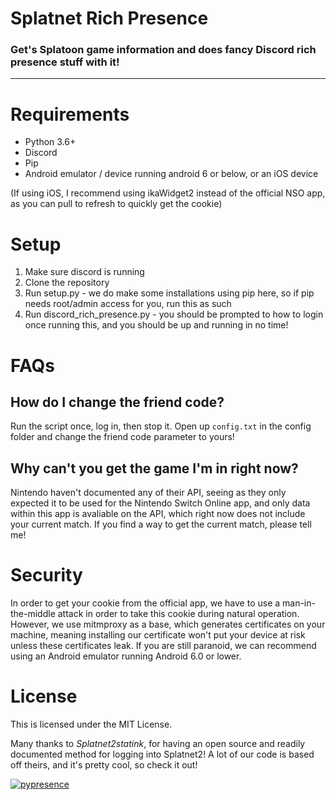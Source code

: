 # Splatnet Rich Presence

### Get's Splatoon game information and does fancy Discord rich presence stuff with it!

---

# Requirements

- Python 3.6+
- Discord
- Pip
- Android emulator / device running android 6 or below, or an iOS device

(If using iOS, I recommend using ikaWidget2 instead of the official NSO app, as you can pull to refresh to quickly get the cookie)

# Setup

1. Make sure discord is running
2. Clone the repository
3. Run setup.py - we do make some installations using pip here, so if pip needs root/admin access for you, run this as such
4. Run discord_rich_presence.py - you should be prompted to how to login once running this, and you should be up and running in no time!

# FAQs

## How do I change the friend code?

Run the script once, log in, then stop it. Open up `config.txt` in the config folder and change the friend code parameter to yours!

## Why can't you get the game I'm in right now?

Nintendo haven't documented any of their API, seeing as they only expected it to be used for the Nintendo Switch Online app, and only data within this app is avaliable on the API, which right now does not include your current match. If you find a way to get the current match, please tell me!


# Security

In order to get your cookie from the official app, we have to use a man-in-the-middle attack in order to take this cookie during natural operation. However, we use mitmproxy as a base, which generates certificates on your machine, meaning installing our certificate won't put your device at risk unless these certificates leak. If you are still paranoid, we can recommend using an Android emulator running Android 6.0 or lower.

# License

This is licensed under the MIT License.

Many thanks to *Splatnet2statink*, for having an open source and readily documented method for logging into Splatnet2! A lot of our code is based off theirs, and it's pretty cool, so check it out!

[![pypresence](https://img.shields.io/badge/using-pypresence-00bb88.svg?style=for-the-badge&logo=discord&logoWidth=20)](https://github.com/qwertyquerty/pypresence)
